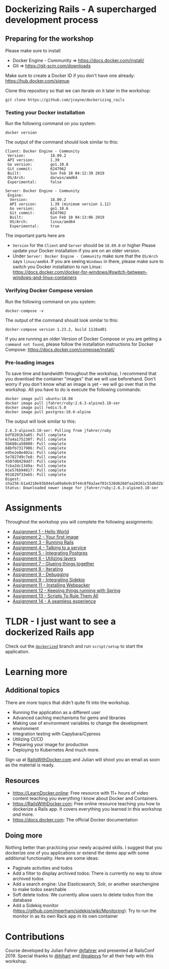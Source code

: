 # Dockerizing Rails - A supercharged development process

## Preparing for the workshop
Please make sure to install
* Docker Engine - Community => https://docs.docker.com/install/
* Git => https://git-scm.com/downloads

Make sure to create a Docker ID if you don't have one already: https://hub.docker.com/signup

Clone this repository so that we can iterate on it later in the workshop:
```
git clone https://github.com/jcoyne/dockerizing_rails
```

### Testing your Docker installation
Run the following command on you system:
```
docker version
```

The output of the command should look similar to this:
```
Client: Docker Engine - Community
 Version:           18.09.2
 API version:       1.39
 Go version:        go1.10.8
 Git commit:        6247962
 Built:             Sun Feb 10 04:12:39 2019
 OS/Arch:           darwin/amd64
 Experimental:      false

Server: Docker Engine - Community
 Engine:
  Version:          18.09.2
  API version:      1.39 (minimum version 1.12)
  Go version:       go1.10.6
  Git commit:       6247962
  Built:            Sun Feb 10 04:13:06 2019
  OS/Arch:          linux/amd64
  Experimental:     true
```

The important parts here are
* `Version` for the `Client` and `Server` should be `18.09.0` or higher
  Please update your Docker installation if you are on an older version.
* Under `Server: Docker Engine - Community` make sure that the  `OS/Arch` says `linux/amd64`.
  If you are seeing `Windows` in there, please make sure to switch you Docker installation to run Linux: https://docs.docker.com/docker-for-windows/#switch-between-windows-and-linux-containers

### Verifying Docker Compose version
Run the following command on you system:
```
docker-compose -v
```

The output of the command should look similar to this:
```
docker-compose version 1.23.2, build 1110ad01
```

If you are running an older Version of Docker Compose or you are getting a `command not found`, please follow the installation instructions for Docker Compose: https://docs.docker.com/compose/install/


### Pre-loading images
To save time and bandwidth throughout the workshop, I recommend that you download the container "images" that we will use beforehand. Don't worry if you don't know what an image is yet - we will go over that in the workshop. All you have to do is execute the following commands:

```
docker image pull ubuntu:18.04
docker image pull jfahrer/ruby:2.6.3-alpine3.10-ser
docker image pull redis:5.0
docker image pull postgres:10.6-alpine
```

The output will look similar to this:
```
2.6.3-alpine3.10-ser: Pulling from jfahrer/ruby
bdf0201b3a05: Pull complete
67a4a175230f: Pull complete
5b688ca58800: Pull complete
68bfb7317906: Pull complete
e95e2e8e402a: Pull complete
5e7827d9c7e8: Pull complete
4507d0429dd7: Pull complete
7cba2dc1349a: Pull complete
61e576b94017: Pull complete
951629f33eb5: Pull complete
Digest: sha256:b1a4210e93b94e5a09a6e9c8f44c8f0a2aef03c520d6268faa20261c55d6d2b7
Status: Downloaded newer image for jfahrer/ruby:2.6.3-alpine3.10-ser
```

# Assignments
Throughout the workshop you will complete the following assignments:

* [Assignment 1 - Hello World](_assignments/assignment_01.md)
* [Assignment 2 - Your first image](_assignments/assignment_02.md)
* [Assignment 3 - Running Rails](_assignments/assignment_03.md)
* [Assignment 4 - Talking to a service](_assignments/assignment_04.md)
* [Assignment 5 - Integrating Postgres](_assignments/assignment_05.md)
* [Assignment 6 - Utilizing layers](_assignments/assignment_06.md)
* [Assignment 7 - Glueing things together](_assignments/assignment_07.md)
* [Assignment 8 - Iterating](_assignments/assignment_08.md)
* [Assignment 9 - Debugging](_assignments/assignment_09.md)
* [Assignment 9 - Integrating Sidekiq](_assignments/assignment_10.md)
* [Assignment 11 - Installing Webpacker](_assignments/assignment_11.md)
* [Assignment 12 - Keeping things running with Spring](_assignments/assignment_12.md)
* [Assignment 13 - Scripts To Rule Them All](_assignments/assignment_13.md)
* [Assignment 14 - A seamless experience](_assignments/assignment_14.md)

# TLDR - I just want to see a dockerized Rails app
Check out the [`dockerized`](https://github.com/jcoyne/dockerizing_rails/tree/dockerized) branch and run `script/setup` to start the application.

# Learning more
## Additional topics
There are more topics that didn't quite fit into the workshop.
* Running the application as a different user
* Advanced caching mechanisms for gems and libraries
* Making use of environment variables to change the development environment
* Integration testing with Capybara/Cypress
* Utilizing CI/CD
* Preparing your image for production
* Deploying to Kubernetes
And much more.

Sign up at [RailsWithDocker.com](https://RailsWithDocker.com) and Julian will shoot you an email as soon as the material is ready.

## Resources
* https://LearnDocker.online: Free resource with 11+ hours of video content teaching you everything I know about Docker and Containers.
* https://RailsWithDocker.com: Free online resource teaching you how to dockerize a Rails app. It covers everything you learned in this workshop *and* more.
* https://docs.docker.com: The official Docker documentation

## Doing more
Nothing better than practicing your newly acquired skills. I suggest that you dockerize one of you applications or extend the demo app with some additional functionality. Here are some ideas:
* Paginate activities and todos
* Add a filter to display archived todos: There is currently no way to show archived todos
* Add a search engine: Use Elasticsearch, Solr, or another searchengine to make todos searchable
* Soft delete todos: We currently allow users to delete todos from the database
* Add a Sidekiq monitor (https://github.com/mperham/sidekiq/wiki/Monitoring): Try to run the monitor in as its own Rack app in its own container


# Contributions
Course developed by Julian Fahrer [@jfahrer](https://github.com/jfahrer/) and presented at RailsConf 2019.
Special thanks to [@hjhart](https://github.com/hjhart) and [@palexvs](https://github.com/palexvs) for all their help with this workshop.
